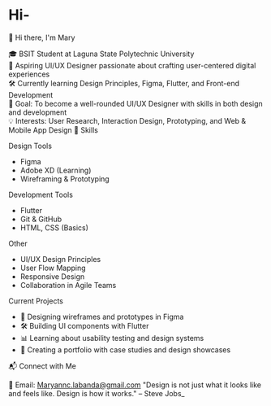 # Hi-


👋 Hi there, I'm Mary 

🎓 BSIT Student at Laguna State Polytechnic University  
🎨 Aspiring UI/UX Designer passionate about crafting user-centered digital experiences  
🛠️ Currently learning Design Principles, Figma, Flutter, and Front-end Development  
🎯 Goal: To become a well-rounded UI/UX Designer with skills in both design and development  
💡 Interests: User Research, Interaction Design, Prototyping, and Web & Mobile App Design
💼 Skills

Design Tools
- Figma  
- Adobe XD (Learning)  
- Wireframing & Prototyping  

Development Tools  
- Flutter  
- Git & GitHub  
- HTML, CSS (Basics)  

Other
- UI/UX Design Principles  
- User Flow Mapping  
- Responsive Design  
- Collaboration in Agile Teams

Current Projects

- 🎨 Designing wireframes and prototypes in Figma  
- 🛠️ Building UI components with Flutter
- 📊 Learning about usability testing and design systems 
- 💼 Creating a portfolio with case studies and design showcases  

📬 Connect with Me

📧 Email: Maryannc.labanda@gmail.com
"Design is not just what it looks like and feels like. Design is how it works." – Steve Jobs_
